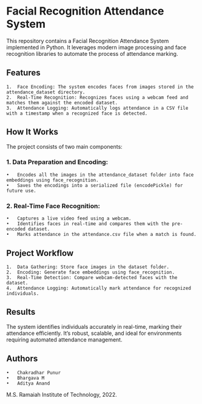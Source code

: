 # Facial Recognition Attendance System

This repository contains a Facial Recognition Attendance System implemented in Python. It leverages modern image processing and face recognition libraries to automate the process of attendance marking.

## Features

	1.	Face Encoding: The system encodes faces from images stored in the attendance_dataset directory.
	2.	Real-Time Recognition: Recognizes faces using a webcam feed and matches them against the encoded dataset.
	3.	Attendance Logging: Automatically logs attendance in a CSV file with a timestamp when a recognized face is detected.

## How It Works

The project consists of two main components:
### 1.	Data Preparation and Encoding:
	•	Encodes all the images in the attendance_dataset folder into face embeddings using face_recognition.
	•	Saves the encodings into a serialized file (encodePickle) for future use.
### 2.	Real-Time Face Recognition:
	•	Captures a live video feed using a webcam.
	•	Identifies faces in real-time and compares them with the pre-encoded dataset.
	•	Marks attendance in the attendance.csv file when a match is found.

## Project Workflow

	1.	Data Gathering: Store face images in the dataset folder.
	2.	Encoding: Generate face embeddings using face_recognition.
	3.	Real-Time Detection: Compare webcam-detected faces with the dataset.
	4.	Attendance Logging: Automatically mark attendance for recognized individuals.

## Results

The system identifies individuals accurately in real-time, marking their attendance efficiently. It’s robust, scalable, and ideal for environments requiring automated attendance management.

## Authors
	•	Chakradhar Punur
	•	Bhargava M
	•	Aditya Anand

M.S. Ramaiah Institute of Technology, 2022.
